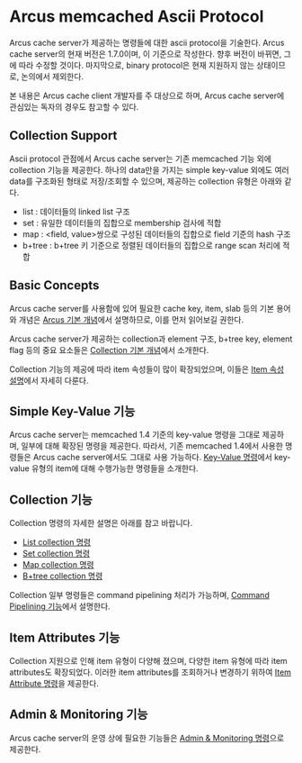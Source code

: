 # Arcus memcached Ascii Protocol

Arcus cache server가 제공하는 명령들에 대한 ascii protocol을 기술한다.
Arcus cache server의 현재 버전은 1.7.0이며, 이 기준으로 작성한다.
향후 버전이 바뀌면, 그에 따라 수정할 것이다.
마지막으로, binary protocol은 현재 지원하지 않는 상태이므로, 논의에서 제외한다.

본 내용은 Arcus cache client 개발자를 주 대상으로 하며,
Arcus cache server에 관심있는 독자의 경우도 참고할 수 있다.

Collection Support
------------------

Ascii protocol 관점에서 Arcus cache server는 기존 memcached 기능 외에 collection 기능을 제공한다.
하나의 data만을 가지는 simple key-value 외에도 여러 data를 구조화된 형태로 저장/조회할 수 있으며,
제공하는 collection 유형은 아래와 같다.

- list : 데이터들의 linked list 구조
- set : 유일한 데이터들의 집합으로 membership 검사에 적합
- map : \<field, value\>쌍으로 구성된 데이터들의 집합으로 field 기준의 hash 구조
- b+tree : b+tree 키 기준으로 정렬된 데이터들의 집합으로 range scan 처리에 적합

Basic Concepts
--------------

Arcus cache server를 사용함에 있어 필요한 cache key, item, slab 등의 기본 용어와 개념은
[Arcus 기본 개념](ch01-arcus-basic-concept.md)에서 설명하므로, 이를 먼저 읽어보길 권한다.

Arcus cache server가 제공하는 collection과 element 구조, b+tree key, element flag 등의
중요 요소들은 [Collection 기본 개념](ch02-collection-items.md)에서 소개한다.

Collection 기능의 제공에 따라 item 속성들이 많이 확장되었으며,
이들은 [Item 속성 설명](ch03-item-attributes.md)에서 자세히 다룬다.

Simple Key-Value 기능
---------------------

Arcus cache server는 memcached 1.4 기준의 key-value 명령을 그대로 제공하며, 일부에 대해 확장된 명령을 제공한다.
따라서, 기존 memcached 1.4에서 사용한 명령들은 Arcus cache server에서도 그대로 사용 가능하다.
[Key-Value 명령](ch04-command-key-value.md)에서 key-value 유형의 item에 대해 수행가능한 명령들을 소개한다.

Collection 기능
---------------

Collection 명령의 자세한 설명은 아래를 참고 바랍니다.

- [List collection 명령](ch05-command-list-collection.md)
- [Set collection 명령](ch06-command-set-collection.md)
- [Map collection 명령](ch07-command-map-collection.md)
- [B+tree collection 명령](ch08-command-btree-collection.md)

Collection 일부 명령들은 command pipelining 처리가 가능하며,
[Command Pipelining 기능](ch09-command-pipelining.md)에서 설명한다.

Item Attributes 기능
--------------------

Collection 지원으로 인해 item 유형이 다양해 졌으며, 다양한 item 유형에 따라 item attributes도 확장되었다.
이러한 item attributes를 조회하거나 변경하기 위하여
[Item Attribute 명령](ch10-command-item-attribute.md)을 제공한다.

Admin & Monitoring 기능
-----------------------

Arcus cache server의 운영 상에 필요한 기능들은
[Admin & Monitoring 명령](ch11-command-administration.md)으로 제공한다.

